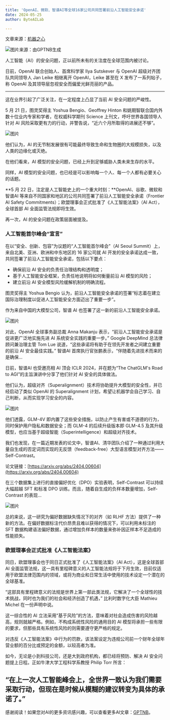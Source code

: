 ```yaml
---
title: 'OpenAI、微软、智谱AI等全球16家公司共同签署前沿人工智能安全承诺'
date: 2024-05-25
author: ByteAILab

---
```


文章来源：[机器之心](https://mp.weixin.qq.com/s/CsMa-FSp2Kf19ci0_ZoAsw)

![图片来源：由GPTNB生成](http://www.jesonc.com/upload/3B33CB85B496C0CB6FBA4C2BD79320AD/1716513373849/Fk4XbsbGx9o9fl5ahKdPb6Q20PZ_.png)

人工智能（AI）的安全问题，正以前所未有的关注度在全球范围内被讨论。

日前，OpenAI 联合创始人、首席科学家 Ilya Sutskever 与 OpenAI 超级对齐团队共同领导人 Jan Leike 相继离开 OpenAI，Leike 甚至在 X 发布了一系列帖子，称 OpenAI 及其领导层忽视安全而偏爱光鲜亮丽的产品。

---
这在业界引起了广泛关注，在一定程度上凸显了当前 AI 安全问题的严峻性。

5 月 21 日，图灵奖得主 Yoshua Bengio、Geoffrey Hinton 和姚期智联合国内外数十位业内专家和学者，在权威科学期刊 Science 上刊文，呼吁世界各国领导人针对 AI 风险采取更有力的行动，并警告说，“近六个月所取得的进展还不够”。

![图片](http://www.jesonc.com/FpbxowK8ucZICPWjOuLAaPov12fK)

他们认为，AI 的无节制发展很有可能最终导致生命和生物圈的大规模损失，以及人类的边缘化或灭绝。

在他们看来，AI 模型的安全问题，已经上升到足够威胁人类未来生存的水平。

同样，AI 模型的安全问题，也已经是可以影响每一个人、每一个人都有必要关心的话题。

**5 月 22 日，注定是人工智能史上的一个重大时刻：**OpenAI、谷歌、微软和智谱AI 等来自不同国家和地区的公司共同签署了前沿人工智能安全承诺（Frontier AI Safety Commitments）；欧盟理事会正式批准了《人工智能法案》（AI Act），全球首部 AI 全面监管法规即将生效。

再一次，AI 的安全问题在政策层面被提及。

### 人工智能首尔峰会“宣言”

在以“安全、创新、包容”为议题的“人工智能首尔峰会”（AI Seoul Summit）上，来自北美、亚洲、欧洲和中东地区的 16 家公司就 AI 开发的安全承诺达成一致，共同签署了前沿人工智能安全承诺，包括以下要点：

- 确保前沿 AI 安全的负责任治理结构和透明度；
- 基于人工智能安全框架，负责任地说明将如何衡量前沿 AI 模型的风险；
- 建立前沿 AI 安全模型风险缓解机制的明确流程。

图灵奖得主 Yoshua Bengio 认为，前沿人工智能安全承诺的签署“标志着在建立国际治理制度以促进人工智能安全方面迈出了重要一步”。

作为来自中国的大模型公司，智谱 AI 也签署了这一新的前沿人工智能安全承诺。

![图片](http://www.jesonc.com/FlS5Ek0BEU98yJwGn5qg61OHfDDh)

对此，OpenAI 全球事务副总裁 Anna Makanju 表示，“前沿人工智能安全承诺是促进更广泛地实施先进 AI 系统安全实践的重要一步。” Google DeepMind 总法律顾问兼治理主管 Tom Lue 说道，“这些承诺将有助于在领先开发者之间建立重要的前沿 AI 安全最佳实践。” 智谱AI 首席执行官张鹏表示，“伴随着先进技术而来的是确保...

日前，智谱AI 也受邀亮相 AI 顶会 ICLR 2024，并在题为“The ChatGLM's Road to AGI”的主旨演讲中分享了他们针对 AI 安全的具体做法。

他们认为，超级对齐（Superalignment）技术将协助提升大模型的安全性，并已经启动了类似 OpenAI 的 Superalignment 计划，希望让机器学会自己学习、自己判断，从而实现学习安全的内容。

![图片](http://www.jesonc.com/Fuy8hHXnLv5TPsz8ciS6_xlSYgKi)

他们透露，GLM-4V 即内置了这些安全措施，以防止产生有害或不道德的行为，同时保护用户隐私和数据安全；而 GLM-4 的后续升级版本即 GLM-4.5 及其升级模型，也应当基于超级智能（Superintelligence）和超级对齐技术。

我们也发现，在一篇近期发表的论文中，智谱AI、清华团队介绍了一种通过利用大量自生成的否定词而实现的无反馈（feedback-free）大型语言模型对齐方法——Self-Contrast。

论文链接：[https://arxiv.org/abs/2404.00604](https://arxiv.org/abs/2404.00604)

在三个数据集上进行的直接偏好优化（DPO）实验表明，Self-Contrast 可以持续大幅超越 SFT 和标准 DPO 训练。而且，随着自生成的负样本数量增加，Self-Contrast 的表现...

![图片](http://www.jesonc.com/FpB00kFUEaTNDaq5KoicYnxamZMR)

总的来说，这一研究为偏好数据缺失情况下的对齐（如 RLHF 方法）提供了一种新的方法。在偏好数据标注代价昂贵且难以获得的情况下，可以利用未标注的 SFT 数据构建语法偏好数据，通过增加负样本的数量来弥补因正样本不足造成的性能损失。

### 欧盟理事会正式批准《人工智能法案》

同日，欧盟理事会也于同日正式批准了《人工智能法案》（AI Act），这是全球首部 AI 全面监管法规，这一具有里程碑意义的人工智能法规将于下月生效，目前仅适用于欧盟法律范围内的领域，或将为商业和日常生活中使用的技术设定一个潜在的全球基准。

“这部具有里程碑意义的法规是世界上第一部此类法规，它解决了一个全球性的技术挑战，同时也为我们的社会和经济创造了机遇，” 比利时数字化大臣 Mathieu Michel 在一份声明中说。

这一综合性的 AI 立法采用“基于风险”的方法，意味着对社会造成伤害的风险越高，规则就越严格。例如，不构成系统性风险的通用目的 AI 模型将承担一些有限的要求，但那些具有系统性风险的则需要遵守更严格的规定。

对违反《人工智能法案》中行为的罚款，该法案设定为违规公司前一个财年全球年营业额的百分比或预定的金额，以较高者为准。

如今，无论是小到科技公司，还是大到政府机构，都已经将预防、解决 AI 安全问题提上日程。正如牛津大学工程科学系教授 Philip Torr 所言：

“在上一次人工智能峰会上，全世界一致认为我们需要采取行动，但现在是时候从模糊的建议转变为具体的承诺了。”
---
感谢阅读！如果您对AI的更多资讯感兴趣，可以查看更多AI文章：[GPTNB](https://gptnb.com)。